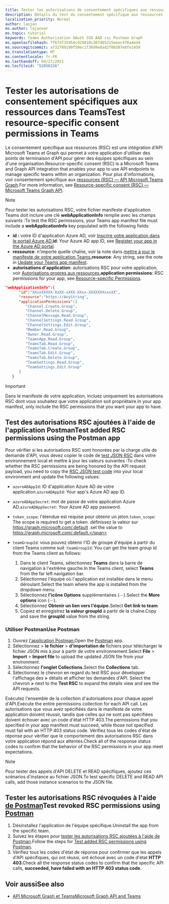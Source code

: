 ```yaml
---
title: Tester les autorisations de consentement spécifiques aux ressources dans Teams
description: Détails du test du consentement spécifique aux ressources dans Teams à l'aide de Postman
localization_priority: Normal
author: laujan
ms.author: lajanuar
ms.topic: tutorial
keywords: Teams Authorization OAuth SSO AAD rsc Postman Graph
ms.openlocfilehash: 7f67df35954cd29810c387d05215eeec476a4ed4
ms.sourcegitcommit: a732789190f59ec1f3699e8ad2f06387e8fe1458
ms.translationtype: MT
ms.contentlocale: fr-FR
ms.lasthandoff: 04/27/2021
ms.locfileid: "52058326"
---
```

# <a name="test-resource-specific-consent-permissions-in-teams"></a><span data-ttu-id="eab81-104">Tester les autorisations de consentement spécifiques aux ressources dans Teams</span><span class="sxs-lookup"><span data-stu-id="eab81-104">Test resource-specific consent permissions in Teams</span></span>

<span data-ttu-id="eab81-105">Le consentement spécifique aux ressources (RSC) est une intégration d'API Microsoft Teams et Graph qui permet à votre application d'utiliser des points de terminaison d'API pour gérer des équipes spécifiques au sein d'une organisation.</span><span class="sxs-lookup"><span data-stu-id="eab81-105">Resource-specific consent (RSC) is a Microsoft Teams and Graph API integration that enables your app to use API endpoints to manage specific teams within an organization.</span></span> <span data-ttu-id="eab81-106">Pour plus d'informations, voir consentement spécifique aux [ressources (RSC) — API Microsoft Teams Graph](resource-specific-consent.md).</span><span class="sxs-lookup"><span data-stu-id="eab81-106">For more information, see [Resource-specific consent (RSC) — Microsoft Teams Graph API](resource-specific-consent.md).</span></span>

> [!NOTE]
> <span data-ttu-id="eab81-107">Pour tester les autorisations RSC, votre fichier manifeste d'application Teams doit inclure une clé **webApplicationInfo** remplie avec les champs suivants :</span><span class="sxs-lookup"><span data-stu-id="eab81-107">To test the RSC permissions, your Teams app manifest file must include a **webApplicationInfo** key populated with the following fields:</span></span>
>
> - <span data-ttu-id="eab81-108">**id :** votre ID d'application Azure AD, voir [Inscrire votre application dans le portail Azure AD.](resource-specific-consent.md#register-your-app-with-microsoft-identity-platform-via-the-azure-ad-portal)</span><span class="sxs-lookup"><span data-stu-id="eab81-108">**id**: Your Azure AD app ID, see [Register your app in the Azure AD portal](resource-specific-consent.md#register-your-app-with-microsoft-identity-platform-via-the-azure-ad-portal).</span></span>
> - <span data-ttu-id="eab81-109">**ressource**: n'importe quelle chaîne, voir la note dans [mettre à jour le manifeste de votre application Teams.](resource-specific-consent.md#update-your-teams-app-manifest)</span><span class="sxs-lookup"><span data-stu-id="eab81-109">**resource**: Any string, see the note in  [Update your Teams app manifest](resource-specific-consent.md#update-your-teams-app-manifest).</span></span>
> - <span data-ttu-id="eab81-110">**autorisations d'application**: autorisations RSC pour votre application, voir [Autorisations propres aux ressources.](resource-specific-consent.md#resource-specific-permissions)</span><span class="sxs-lookup"><span data-stu-id="eab81-110">**application permissions**: RSC permissions for  your app, see [Resource-specific Permissions](resource-specific-consent.md#resource-specific-permissions).</span></span>

```json
"webApplicationInfo":{
      "id":"XXxxXXXXX-XxXX-xXXX-XXxx-XXXXXXXxxxXX",
      "resource":"https://AnyString",
      "applicationPermissions":[
         "Channel.Create.Group",
         "Channel.Delete.Group",
         "ChannelMessage.Read.Group",
         "ChannelSettings.Read.Group",
         "ChannelSettings.Edit.Group",
         "Member.Read.Group",
         "Owner.Read.Group",
         "TeamsApp.Read.Group",
         "TeamsTab.Read.Group",
         "TeamsTab.Create.Group",
         "TeamsTab.Edit.Group",
         "TeamsTab.Delete.Group",
         "TeamSettings.Read.Group",
         "TeamSettings.Edit.Group"
      ]
   }
```

> [!IMPORTANT]
> <span data-ttu-id="eab81-111">Dans le manifeste de votre application, incluez uniquement les autorisations RSC dont vous souhaitez que votre application soit propriétaire.</span><span class="sxs-lookup"><span data-stu-id="eab81-111">In your app manifest, only include the RSC permissions that you want your app to have.</span></span>

## <a name="test-added-rsc-permissions-using-the-postman-app"></a><span data-ttu-id="eab81-112">Test des autorisations RSC ajoutées à l'aide de l'application Postman</span><span class="sxs-lookup"><span data-stu-id="eab81-112">Test added RSC permissions using the Postman app</span></span>

<span data-ttu-id="eab81-113">Pour vérifier si les autorisations RSC sont honorées par la charge utile de demande d'API, vous devez copier le code de [test JSON RSC](test-rsc-json-file.md) dans votre environnement local et mettre à jour les valeurs suivantes :</span><span class="sxs-lookup"><span data-stu-id="eab81-113">To check whether the RSC permissions are being honored by the API request payload, you need to copy the [RSC JSON test code](test-rsc-json-file.md) into your local environment and update the following values:</span></span>

* <span data-ttu-id="eab81-114">`azureADAppId`: ID d'application Azure AD de votre application.</span><span class="sxs-lookup"><span data-stu-id="eab81-114">`azureADAppId`: Your app's Azure AD app ID.</span></span>
* <span data-ttu-id="eab81-115">`azureADAppSecret`: mot de passe de votre application Azure AD.</span><span class="sxs-lookup"><span data-stu-id="eab81-115">`azureADAppSecret`: Your Azure AD app password.</span></span>
* <span data-ttu-id="eab81-116">`token_scope`: l'étendue est requise pour obtenir un jeton.</span><span class="sxs-lookup"><span data-stu-id="eab81-116">`token_scope`: The scope is required to get a token.</span></span> <span data-ttu-id="eab81-117">définissez la valeur sur https://graph.microsoft.com/.default .</span><span class="sxs-lookup"><span data-stu-id="eab81-117">set the value to https://graph.microsoft.com/.default.</span></span>
* <span data-ttu-id="eab81-118">`teamGroupId`: vous pouvez obtenir l'ID de groupe d'équipe à partir du client Teams comme suit :</span><span class="sxs-lookup"><span data-stu-id="eab81-118">`teamGroupId`: You can get the team group id from the Teams client as follows:</span></span>

    1. <span data-ttu-id="eab81-119">Dans le client Teams, sélectionnez **Teams** dans la barre de navigation à l'extrême gauche.</span><span class="sxs-lookup"><span data-stu-id="eab81-119">In the Teams client, select **Teams** from the far left navigation bar.</span></span>
    2. <span data-ttu-id="eab81-120">Sélectionnez l'équipe où l'application est installée dans le menu déroulant.</span><span class="sxs-lookup"><span data-stu-id="eab81-120">Select the team where the app is installed from the dropdown menu.</span></span>
    3. <span data-ttu-id="eab81-121">Sélectionnez **l'icône Options** supplémentaires (&#8943;).</span><span class="sxs-lookup"><span data-stu-id="eab81-121">Select the **More options** icon (&#8943;).</span></span>
    4. <span data-ttu-id="eab81-122">Sélectionnez **Obtenir un lien vers l'équipe.**</span><span class="sxs-lookup"><span data-stu-id="eab81-122">Select **Get link to team**.</span></span> 
    5. <span data-ttu-id="eab81-123">Copiez et enregistrez **la valeur groupId** à partir de la chaîne.</span><span class="sxs-lookup"><span data-stu-id="eab81-123">Copy and save the **groupId** value from the string.</span></span>

### <a name="use-postman"></a><span data-ttu-id="eab81-124">Utiliser Postman</span><span class="sxs-lookup"><span data-stu-id="eab81-124">Use Postman</span></span>

1. <span data-ttu-id="eab81-125">Ouvrez [l'application Postman.](https://www.postman.com)</span><span class="sxs-lookup"><span data-stu-id="eab81-125">Open the [Postman](https://www.postman.com) app.</span></span>
2. <span data-ttu-id="eab81-126">Sélectionnez   >  **le fichier**  >  **d'importation de** fichiers pour télécharger le fichier JSON mis à jour à partir de votre environnement.</span><span class="sxs-lookup"><span data-stu-id="eab81-126">Select **File** > **Import** > **Import file** to upload the updated JSON file from your environment.</span></span>  
3. <span data-ttu-id="eab81-127">Sélectionnez **l'onglet Collections.**</span><span class="sxs-lookup"><span data-stu-id="eab81-127">Select the **Collections** tab.</span></span> 
4. <span data-ttu-id="eab81-128">Sélectionnez le chevron en regard du test RSC pour développer l'affichage des **>** détails et afficher les demandes d'API. </span><span class="sxs-lookup"><span data-stu-id="eab81-128">Select the chevron **>** next to the **Test RSC** to expand the details view and see the API requests.</span></span>

<span data-ttu-id="eab81-129">Exécutez l'ensemble de la collection d'autorisations pour chaque appel d'API.</span><span class="sxs-lookup"><span data-stu-id="eab81-129">Execute the entire permissions collection for each API call.</span></span> <span data-ttu-id="eab81-130">Les autorisations que vous avez spécifiées dans le manifeste de votre application doivent réussir, tandis que celles qui ne sont pas spécifiées doivent échouer avec un code d'état HTTP 403.</span><span class="sxs-lookup"><span data-stu-id="eab81-130">The permissions that you specified in your app manifest must succeed, while those not specified must fail with an HTTP 403 status code.</span></span> <span data-ttu-id="eab81-131">Vérifiez tous les codes d'état de réponse pour vérifier que le comportement des autorisations RSC dans votre application répond aux attentes.</span><span class="sxs-lookup"><span data-stu-id="eab81-131">Check all of the response status codes to confirm that the behavior of the RSC permissions in your app meet expectations.</span></span>

> [!NOTE]
> <span data-ttu-id="eab81-132">Pour tester des appels d'API DELETE et READ spécifiques, ajoutez ces scénarios d'instance au fichier JSON.</span><span class="sxs-lookup"><span data-stu-id="eab81-132">To test specific DELETE and READ API calls, add those instance scenarios to the JSON file.</span></span>

## <a name="test-revoked-rsc-permissions-using-postman"></a><span data-ttu-id="eab81-133">Tester les autorisations RSC révoquées à l'aide [de Postman](https://www.postman.com/)</span><span class="sxs-lookup"><span data-stu-id="eab81-133">Test revoked RSC permissions using [Postman](https://www.postman.com/)</span></span>

1. <span data-ttu-id="eab81-134">Désinstallez l'application de l'équipe spécifique.</span><span class="sxs-lookup"><span data-stu-id="eab81-134">Uninstall the app from the specific team.</span></span>
2. <span data-ttu-id="eab81-135">Suivez les étapes pour [tester les autorisations RSC ajoutées à l'aide de Postman](#test-added-rsc-permissions-using-the-postman-app).</span><span class="sxs-lookup"><span data-stu-id="eab81-135">Follow the steps for [Test added RSC permissions using Postman](#test-added-rsc-permissions-using-the-postman-app).</span></span>
3. <span data-ttu-id="eab81-136">Vérifiez tous les codes d'état de réponse pour confirmer que les appels d'API spécifiques, qui ont réussi, ont échoué avec un code d'état **HTTP 403**.</span><span class="sxs-lookup"><span data-stu-id="eab81-136">Check all the response status codes to confirm that the specific API calls, **succeeded, have failed with an HTTP 403 status code**.</span></span>

## <a name="see-also"></a><span data-ttu-id="eab81-137">Voir aussi</span><span class="sxs-lookup"><span data-stu-id="eab81-137">See also</span></span>

- [<span data-ttu-id="eab81-138">API Microsoft Graph et Teams</span><span class="sxs-lookup"><span data-stu-id="eab81-138">Microsoft Graph API and Teams</span></span>](/graph/api/resources/teams-api-overview?view=graph-rest-1.0&preserve-view=true)

